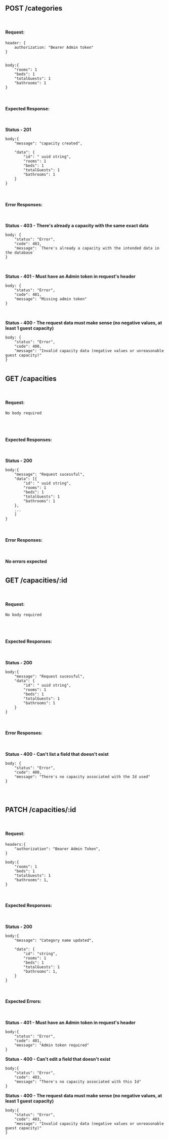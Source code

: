 ## POST /categories

<br>

#### Request:

```
header: {
    authorization: "Bearer Admin token"
}

```

```

body:{
    "rooms": 1
    "beds": 1
    "totalGuests": 1
    "bathrooms": 1
}
```

<br>

#### Expected Response:

<br>

**Status - 201**

```
body:{
    "message": "capacity created",

    "data": {
        "id": " uuid string",
        "rooms": 1
        "beds": 1
        "totalGuests": 1
        "bathrooms": 1
    }
}
```

<br>

#### Error Responses:

<br>

**Status - 403 - There's already a capacity with the same exact data**

```
body: {
    "status": "Error",
    "code": 403,
    "message": `There's already a capacity with the intended data in the database`
}
```

<br>

**Status - 401 - Must have an Admin token in request's header**

```
body: {
    "status": "Error",
    "code": 401,
    "message": "Missing admin token"
}
```

<br>

**Status - 400 - The request data must make sense (no negative values, at least 1 guest capacity)**

```
body: {
    "status": "Error",
    "code": 400,
    "message": "Invalid capacity data (negative values or unreasonable guest capacity)"
}
```

#

## GET /capacities

<br>

#### Request:

```
No body required
```

<br>
<br>

#### Expected Responses:

<br>

**Status - 200**

```
body:{
    "message": "Request sucessful",
    "data": [{
        "id": " uuid string",
        "rooms": 1
        "beds": 1
        "totalGuests": 1
        "bathrooms": 1
    },
    ...
    ]
}
```

<br>

#### Error Responses:

<br>

**No errors expected**

#

## GET /capacities/:id

<br>

#### Request:

```
No body required
```

<br>
<br>

#### Expected Responses:

<br>

**Status - 200**

```
body:{
    "message": "Request sucessful",
    "data": {
        "id": " uuid string",
        "rooms": 1
        "beds": 1
        "totalGuests": 1
        "bathrooms": 1
    }
}
```

<br>

#### Error Responses:

<br>

**Status - 400 - Can't list a field that doesn't exist**

```
body: {
    "status": "Error",
    "code": 400,
    "message": "There's no capacity associated with the Id used"
}
```

<br>

#

## PATCH /capacities/:id

<br>

#### Request:

```
headers:{
    "authorization": "Bearer Admin Token",
}
```

```
body:{
    "rooms": 1
    "beds": 1
    "totalGuests": 1
    "bathrooms": 1,
}
```

<br>

#### Expected Responses:

<br>

**Status - 200**

```
body:{
    "message": "Category name updated",

    "data": {
        "id": "string",
        "rooms": 1
        "beds": 1
        "totalGuests": 1
        "bathrooms": 1,
    }
}
```

<br>

#### Expected Errors:

<br>

**Status - 401 - Must have an Admin token in request's header**

```
body:{
    "status": "Error",
    "code": 401,
    "message": "Admin token required"
}
```

**Status - 400 - Can't edit a field that doesn't exist**

```
body:{
    "status": "Error",
    "code": 403,
    "message": "There's no capacity associated with this Id"
}
```

**Status - 400 - The request data must make sense (no negative values, at least 1 guest capacity)**

```
body:{
    "status": "Error",
    "code": 403,
    "message": "Invalid capacity data (negative values or unreasonable guest capacity)"
}
```

